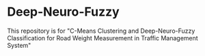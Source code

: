 # Deep-Neuro-Fuzzy
This repository is for "C-Means Clustering and Deep-Neuro-Fuzzy Classification for
Road Weight Measurement in Traffic Management System"
